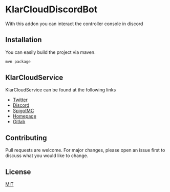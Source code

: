 # KlarCloudDiscordBot

With this addon you can interact the controller console in discord

## Installation

You can easily build the project via maven.

```bash
mvn package
```

## KlarCloudService

KlarCloudService can be found at the following links

- [Twitter](https://twitter.com/KlarCloud)
- [Discord](https://discordapp.com/invite/fwe2CHD)
- [SpigotMC](https://www.spigotmc.org/resources/klarcloudservice-an-efficient-minecraft-network-management-system.63950/)
- [Homepage](http://klarcloudservice.de)
- [Gitlab](https://gitlab.com/_Klaro/KlarCloudService-2.0)

## Contributing
Pull requests are welcome. For major changes, please open an issue first to discuss what you would like to change.

## License
[MIT](LICENSE.md)
